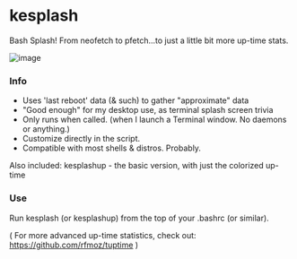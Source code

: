 # kesplash

Bash Splash!
From neofetch to pfetch...to just a little bit more up-time stats.

![image](https://user-images.githubusercontent.com/95410139/216276789-d9a08a4d-e8d4-4280-b786-78c36496da53.png)

### Info
- Uses 'last reboot' data (& such) to gather "approximate" data
- "Good enough" for my desktop use, as terminal splash screen trivia
- Only runs when called. (when I launch a Terminal window. No daemons or anything.)
- Customize directly in the script. 
- Compatible with most shells & distros. Probably.

Also included: kesplashup - the basic version, with just the colorized up-time

### Use
Run kesplash (or kesplashup) from the top of your .bashrc (or similar).

( For more advanced up-time statistics, check out:
https://github.com/rfmoz/tuptime )
